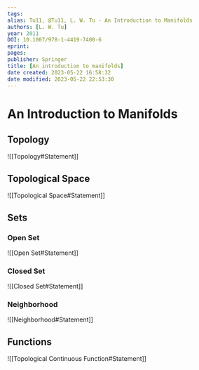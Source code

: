 ```yaml
---
tags: 
alias: Tu11, @Tu11, L. W. Tu - An Introduction to Manifolds
authors: [L. W. Tu]
year: 2011
DOI: 10.1007/978-1-4419-7400-6
eprint: 
pages: 
publisher: Springer
title: [An introduction to manifolds]
date created: 2023-05-22 16:58:32
date modified: 2023-05-22 22:53:30
---
```


# An Introduction to Manifolds

## Topology

![[Topology#Statement]]

## Topological Space

![[Topological Space#Statement]]

## Sets

### Open Set

![[Open Set#Statement]]

### Closed Set

![[Closed Set#Statement]]

### Neighborhood

![[Neighborhood#Statement]]

## Functions

![[Topological Continuous Function#Statement]]